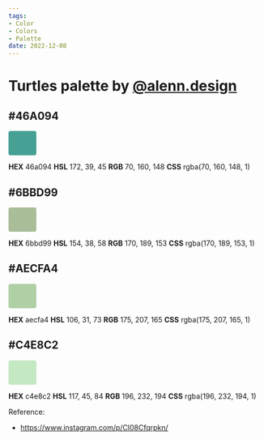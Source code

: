 ```yaml
---
tags:
- Color
- Colors
- Palette
date: 2022-12-08
---
```


# Turtles palette by [@alenn.design](https://www.instagram.com/alenn.design/)

## \#46A094

<span style="display:inline-block;vertical-align:baseline;text-decoration:none;white-space:nowrap;font-size:24px;line-height:36px;background-color:rgba(70,160,148,1);padding:6px 24px;border-radius:4px">
&nbsp;
</span>



**HEX** 46a094
**HSL** 172, 39, 45
**RGB** 70, 160, 148
**CSS** rgba(70, 160, 148, 1)



## \#6BBD99

<span style="display:inline-block;vertical-align:baseline;text-decoration:none;white-space:nowrap;font-size:24px;line-height:36px;background-color:rgba(170,189,153,1);padding:6px 24px;border-radius:4px">
&nbsp;
</span>



**HEX** 6bbd99
**HSL** 154, 38, 58
**RGB** 170, 189, 153
**CSS** rgba(170, 189, 153, 1)



## \#AECFA4

<span style="display:inline-block;vertical-align:baseline;text-decoration:none;white-space:nowrap;font-size:24px;line-height:36px;background-color:rgba(175,207,165,1);padding:6px 24px;border-radius:4px">
&nbsp;
</span>



**HEX** aecfa4
**HSL** 106, 31, 73
**RGB** 175, 207, 165
**CSS** rgba(175, 207, 165, 1)



## \#C4E8C2

<span style="display:inline-block;vertical-align:baseline;text-decoration:none;white-space:nowrap;font-size:24px;line-height:36px;background-color:rgba(196,232,194,1);padding:6px 24px;border-radius:4px">
&nbsp;
</span>



**HEX** c4e8c2
**HSL** 117, 45, 84
**RGB** 196, 232, 194
**CSS** rgba(196, 232, 194, 1)



Reference:

- https://www.instagram.com/p/Cl08Cfqrpkn/